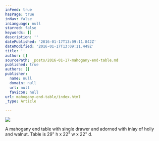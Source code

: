 ```yaml
---
inFeed: true
hasPage: true
inNav: false
inLanguage: null
starred: false
keywords: []
description: ''
datePublished: '2016-01-17T13:09:11.842Z'
dateModified: '2016-01-17T13:09:11.449Z'
title: ''
author: []
sourcePath: _posts/2016-01-17-mahogany-end-table.md
published: true
authors: []
publisher:
  name: null
  domain: null
  url: null
  favicon: null
url: mahogany-end-table/index.html
_type: Article

---
```

![](https://s3-us-west-2.amazonaws.com/the-grid-img/p/b708227b05ea7046617f1b8508ed16d024b0fc62.jpg)

A mahogany end table with single drawer and adorned with inlay of holly and walnut.  Table is 29" h x 22" w x 22" d.